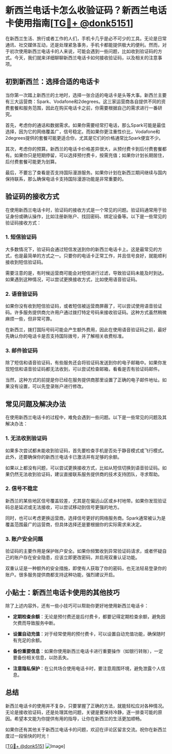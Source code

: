 # 新西兰电话卡怎么收验证码？新西兰电话卡使用指南[[TG💪+ @donk5151](https://t.me/s/donk5151)]

在新西兰生活、旅行或者工作的人们，手机卡几乎是必不可少的工具。无论是日常通讯、社交媒体互动，还是处理紧急事务，手机卡都能提供极大的便利。然而，对于初次使用新西兰电话卡的人来说，可能会遇到一些问题，比如收到验证码的方式。今天，我们就来详细聊聊新西兰电话卡如何接收验证码，以及相关的注意事项。

## 初到新西兰：选择合适的电话卡

当你第一次踏上新西兰的土地时，选择一张合适的电话卡是头等大事。新西兰主要有三大运营商：Spark、Vodafone和2degrees。这三家运营商各自提供不同的资费套餐和服务范围，因此在购买电话卡之前，你需要根据自己的需求进行一番研究。

首先，考虑你的通话和数据需求。如果你需要经常打电话，那么Spark可能是最佳选择，因为它的网络覆盖广，信号稳定。而如果你更注重性价比，Vodafone和2degrees提供的套餐可能更适合你，尤其是它们的价格通常比Spark便宜不少。

其次，考虑你的预算。新西兰的电话卡价格差异很大，从预付费卡到后付费套餐都有。如果你只是短期停留，可以选择预付费卡，按需充值；如果你计划长期居住，后付费套餐可能更为划算。

最后，不要忘了查看是否支持国际漫游服务。如果你计划在新西兰期间继续与国内保持联系，那么确保电话卡支持国际漫游功能是非常重要的。

## 验证码的接收方式

在使用新西兰电话卡时，验证码的接收方式是一个常见的问题。验证码通常用于验证身份或确认操作，比如注册新账户、找回密码、绑定设备等。以下是一些常见的验证码接收方式：

### 1. 短信验证码

大多数情况下，验证码会通过短信发送到你的新西兰电话卡上。这是最常见的方式，也是最简单的方式之一。只要你的电话卡正常工作，并且信号良好，就能顺利接收到短信验证码。

需要注意的是，有时候运营商可能会对短信进行过滤，导致验证码未能及时到达。如果遇到这种情况，可以尝试更换接收方式，比如使用语音验证码。

### 2. 语音验证码

如果你没有收到短信验证码，或者短信被运营商屏蔽了，可以尝试使用语音验证码。许多服务提供商允许用户通过拨打特定号码来接收验证码。这种方式虽然稍微麻烦一些，但非常可靠。

在新西兰，拨打国际号码可能会产生额外费用，因此在使用语音验证码之前，最好先确认你的电话卡是否支持国际拨号，并了解相关收费标准。

### 3. 邮件验证码

除了短信和语音验证码，有些服务还会将验证码发送到你的电子邮箱中。如果你发现短信和语音验证码都无法收到，可以尝试检查邮箱，看看是否有验证码邮件。

当然，这种方式的前提是你已经在服务提供商那里设置了正确的电子邮件地址。如果没有设置，可以先登录账户进行修改。

## 常见问题及解决办法

在使用新西兰电话卡的过程中，难免会遇到一些问题。以下是一些常见的问题及其解决办法：

### 1. 无法收到验证码

如果多次尝试都未能收到验证码，首先要检查手机是否处于静音模式或飞行模式。此外，还要确保你的新西兰电话卡已激活并有足够的余额。

如果以上都没有问题，可以尝试更换接收方式，比如从短信切换到语音验证码。如果仍然无法收到验证码，建议直接联系服务提供商的技术支持团队，寻求帮助。

### 2. 信号不稳定

新西兰的某些地区信号覆盖较差，尤其是在偏远山区或乡村地带。如果你发现验证码总是延迟或无法接收，可以尝试移动到信号更强的地方。

同时，也可以考虑更换运营商，选择信号更好的网络服务商。Spark通常被认为是覆盖范围最广的运营商，但具体选择还是要根据你的实际需求来决定。

### 3. 账户安全问题

验证码的主要作用是保护账户安全。如果你频繁收到异常验证码请求，或者怀疑自己的账户存在安全隐患，应该立即更改密码，并启用双重认证功能。

双重认证是一种额外的安全措施，即使有人获取了你的密码，也无法轻易登录你的账户。很多服务提供商都支持这种功能，强烈建议开启。

## 小贴士：新西兰电话卡使用的其他技巧

除了上述内容外，还有一些小技巧可以帮助你更好地使用新西兰电话卡：

- **定期检查余额**：无论是预付费还是后付费卡，都要记得定期检查余额，避免因欠费而导致服务中断。
  
- **设置自动充值**：对于经常使用的预付费卡，可以设置自动充值功能，确保随时有充足的余额。

- **备份重要信息**：如果你使用新西兰电话卡进行重要操作（如银行转账），一定要备份相关信息，以防丢失。

- **注意隐私保护**：在公共场合使用电话卡时，要注意周围环境，避免泄露个人信息。

## 总结

新西兰电话卡的使用并不复杂，只要掌握了正确的方法，就能轻松应对各种情况。无论是接收验证码，还是处理其他问题，关键是要保持冷静，逐一排查可能的原因。希望本文能为你提供有用的指导，让你在新西兰的生活更加顺畅。

如果你还有其他关于新西兰电话卡的问题，欢迎在评论区留言交流。祝你在新西兰度过一段愉快的时光！

[[TG💪+ @donk5151](https://t.me/s/donk5151) ![Image](https://i.postimg.cc/rwNCRYN7/Snipaste-2025-04-30-17-27-05.png)]